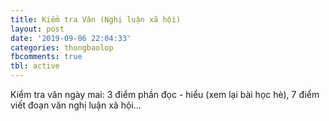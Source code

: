 ```yaml
---
title: Kiểm tra Văn (Nghị luận xã hội)
layout: post
date: '2019-09-06 22:04:33'
categories: thongbaolop
fbcomments: true
tbl: active
---
```

Kiểm tra văn ngày mai: 3 điểm phần đọc - hiểu (xem lại bài học hè), 7 điểm viết đoạn văn nghị luận xã hội...